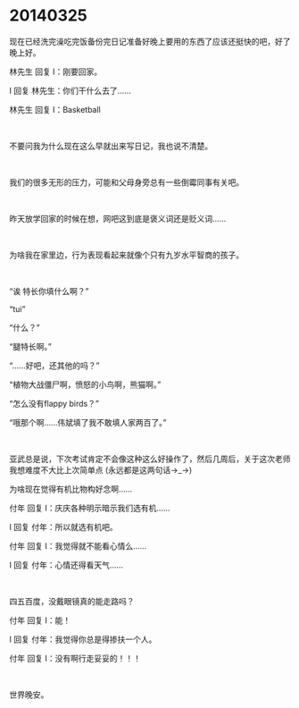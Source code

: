 # 20140325

现在已经洗完澡吃完饭备份完日记准备好晚上要用的东西了应该还挺快的吧，好了晚上好。

林先生 回复 I：刚要回家。

I 回复 林先生：你们干什么去了……

林先生 回复 I：Basketball

<br/>

不要问我为什么现在这么早就出来写日记，我也说不清楚。

<br/>

我们的很多无形的压力，可能和父母身旁总有一些倒霉同事有关吧。

<br/>

昨天放学回家的时候在想，网吧这到底是褒义词还是贬义词……

<br/>

为啥我在家里边，行为表现看起来就像个只有九岁水平智商的孩子。

<br/>

“诶 特长你填什么啊？”

“tui”

“什么？”

“腿特长啊。”

“……好吧，还其他的吗？”

“植物大战僵尸啊，愤怒的小鸟啊，熊猫啊。”

“怎么没有flappy birds？”

“哦那个啊……伟斌填了我不敢填人家两百了。”

<br/>

亚武总是说，下次考试肯定不会像这种这么好操作了，然后几周后，关于这次老师我想难度不大比上次简单点 (永远都是这两句话→_→)

为啥现在觉得有机比物构好念啊……

付年 回复 I：庆庆各种明示暗示我们选有机…...

I 回复 付年：所以就选有机吧。

付年 回复 I：我觉得就不能看心情么…...

I 回复 付年：心情还得看天气…...

<br/>

四五百度，没戴眼镜真的能走路吗？

付年 回复 I：能！

I 回复 付年：我觉得你总是得掺扶一个人。

付年 回复 I：没有啊行走妥妥的！！！

<br/>

世界晚安。